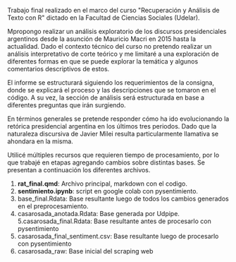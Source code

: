 Trabajo final realizado en el marco del curso "Recuperación y Análisis de Texto con R" dictado en la Facultad de Ciencias Sociales (Udelar). 

Mpropongo realizar un análisis exploratorio de los discursos presidenciales argentinos desde la asunción de Mauricio Macri en 2015 hasta la actualidad. Dado el contexto técnico del curso no pretendo realizar un análisis interpretativo de corte teórico y me limitaré a una exploración de diferentes formas en que se puede explorar la temática y algunos comentarios descriptivos de estos.

El informe se estructurará siguiendo los requerimientos de la consigna, donde se explicará el proceso y las descripciones que se tomaron en el código. A su vez, la sección de análisis será estructurada en base a diferentes preguntas que irán surgiendo.

En términos generales se pretende responder cómo ha ido evolucionando la retórica presidencial argentina en los últimos tres periodos. Dado que la naturaleza discursiva de Javier Milei resulta particularmente llamativa se ahondara en la misma.

Utilicé múltiples recursos que requieren tiempo de procesamiento, por lo que trabajé en etapas agregando cambios sobre distintas bases. 
Se presentan a continuación los diferentes archivos. 

1. **rat_final.qmd**: Archivo principal, markdown con el codigo. 
2. **sentimiento.ipynb**: script en google colab con pysentimiento.
3. base_final.Rdata: Base resultante luego de todos los cambios generados en el preprocesamiento.
4. casarosada_anotada.Rdata: Base generada por Udpipe.
5.casarosada_final.Rdata: Base resultante antes de procesarlo con pysentimiento
6. casarosada_final_sentiment.csv: Base resultante luego de procesarlo con pysentimiento
7. casarosada_raw: Base inicial del scraping web








